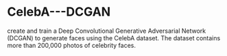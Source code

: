 # CelebA---DCGAN
create and train a Deep Convolutional Generative Adversarial Network (DCGAN) to generate faces using the CelebA dataset. The dataset contains more than 200,000 photos of celebrity faces.
